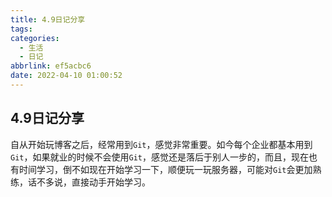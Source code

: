 ```yaml
---
title: 4.9日记分享
tags:
categories:
  - 生活
  - 日记
abbrlink: ef5acbc6
date: 2022-04-10 01:00:52
---
```


## 4.9日记分享

自从开始玩博客之后，经常用到`Git`，感觉非常重要。如今每个企业都基本用到`Git`，如果就业的时候不会使用`Git`，感觉还是落后于别人一步的，而且，现在也有时间学习，倒不如现在开始学习一下，顺便玩一玩服务器，可能对`Git`会更加熟练，话不多说，直接动手开始学习。

